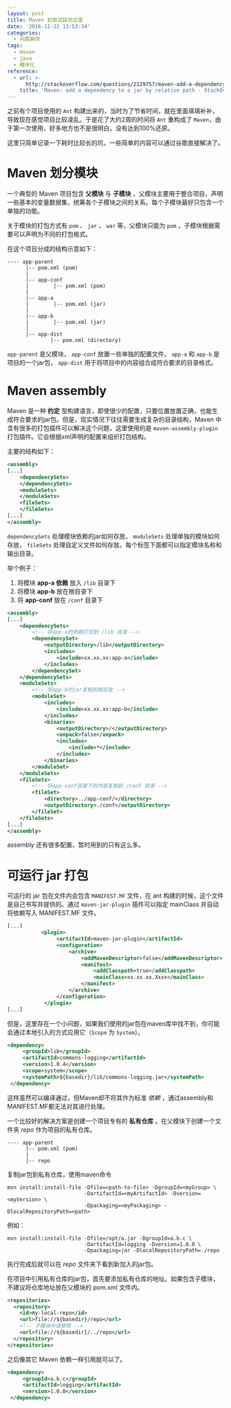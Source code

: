 ```yaml
---
layout: post
title: Maven 初尝试踩坑记录
date: '2016-11-22 13:53:34'
categories:
  - 问题麻烦
tags:
  - maven
  - java
  - 模块化
reference:
  - url: >-
      http://stackoverflow.com/questions/2229757/maven-add-a-dependency-to-a-jar-by-relative-path
    title: 'Maven: add a dependency to a jar by relative path - StackOverflow'
---
```


之前有个项目使用的 `Ant` 构建出来的，当时为了节省时间，就在里面填填补补，导致现在感觉项目比较凌乱。于是花了大约2周的时间将 `Ant` 重构成了 `Maven`，由于第一次使用，好多地方也不是很明白，没有达到100%还原。

这里只简单记录一下耗时比较长的坑，一些简单的内容可以通过谷歌直接解决了。

# Maven 划分模块

一个典型的 Maven 项目包含 **父模块** 与 **子模块** ，父模块主要用于整合项目，声明一些基本的变量数据集，统筹各个子模块之间的关系。每个子模块最好只包含一个单独的功能。

关于模块的打包方式有 `pom` 、 `jar` 、 `war` 等，父模块只能为 `pom` ，子模块根据需要可以声明为不同的打包格式。

在这个项目分成的结构示意如下：

```
---- app-parent
      |-- pom.xml (pom)
      |
      |-- app-conf
      |        |-- pom.xml (pom)
      |
      |-- app-a
      |        |-- pom.xml (jar)
      |
      |-- app-b
      |        |-- pom.xml (jar)
      |
      |-- app-dist
              |-- pom.xml (directory)
```

`app-parent` 是父模块， `app-conf` 放置一些单独的配置文件， `app-a` 和 `app-b` 是项目的一个jar包， `app-dist` 用于将项目中的内容组合成符合要求的目录格式。

# Maven assembly

Maven 是一种 **约定** 型构建语言，即使很少的配置，只要位置放置正确，也能生成符合要求的jar包。但是，现实情况下往往需要生成复杂的目录结构，Maven 中含有很多的打包插件可以解决这个问题，这里使用的是 `maven-assembly-plugin` 打包插件。它会根据xml声明的配置来组织打包结构。

主要的结构如下：

```xml
<assembly>
[...]
    <dependencySets>
    </dependencySets>
    <moduleSets>
    </moduleSets>
    <fileSets>
    </fileSets>
[...]
</assembly>
```

`dependencySets` 处理模块依赖的jar如何存放， `moduleSets` 处理单独的模块如何存放， `fileSets` 处理自定义文件如何存放。每个标签下面都可以指定模块名称和输出目录。

举个例子：

1. 将模块 **app-a 依赖** 放入 `/lib` 目录下
2. 将模块 **app-b** 放在根目录下
3. 将 **app-conf** 放在 `/conf` 目录下

```xml
<assembly>
[...]
    <dependencySets>
        <!-- 将app-a的依赖打包到 /lib 目录 -->
        <dependencySet>
            <outputDirectory>/lib</outputDirectory>
            <includes>
                <include>xx.xx.xx:app-a</include>
            </includes>
        </dependencySet>
    </dependencySets>
    <moduleSets>
        <!-- 将app-b的jar复制到根目录 -->
        <moduleSet>
            <includes>
                <include>xx.xx.xx:app-b</include>
            </includes>
            <binaries>
                <outputDirectory>/</outputDirectory>
                <unpack>false</unpack>
                <includes>
                    <include>*</include>
                </includes>
            </binaries>
        </moduleSet>
    </moduleSets>
    <fileSets>
        <!-- 将app-conf目录下的内容复制到 /conf 目录 -->
        <fileSet>
            <directory>../app-conf/</directory>
            <outputDirectory>./conf</outputDirectory>
        </fileSet>
    </fileSets>
[...]
</assembly>
```

assembly 还有很多配置，暂时用到的只有这么多。

# 可运行 jar 打包

可运行的 jar 包在文件内会包含 `MANIFEST.MF` 文件，在 ant 构建的时候，这个文件是自己书写并提供的。通过 `maven-jar-plugin` 插件可以指定 mainClass 并自动将依赖写入 MANIFEST.MF 文件。

```xml
[...]
           <plugin>
                <artifactId>maven-jar-plugin</artifactId>
                <configuration>
                    <archive>
                        <addMavenDescriptor>false</addMavenDescriptor>
                        <manifest>
                            <addClasspath>true</addClasspath>
                            <mainClass>xx.xx.xx.Xxxx</mainClass>
                        </manifest>
                    </archive>
                </configuration>
            </plugin>
[...]
```

但是，这里存在一个小问题，如果我们使用的jar包在maven库中找不到，你可能会通过本地引入的方式应用它（`Scope` 为 `System`）。

```xml
<dependency>
     <groupId>lib</groupId>
     <artifactId>commons-logging</artifactId>
     <version>1.0.4</version>
     <scope>system</scope>
     <systemPath>${basedir}/lib/commons-logging.jar</systemPath>
 </dependency>
```

这样虽然可以编译通过，但Maven却不将其作为标准 _依赖_ ，通过assembly和MANIFEST.MF都无法对其进行处理。

一个比较好的解决方案是创建一个项目专有的 **私有仓库** 。在父模块下创建一个文件夹 _repo_ 作为项目的私有仓库。

```
---- app-parent
      |-- pom.xml (pom)
      |
      |-- repo
```

复制jar包到私有仓库，使用maven命令

```shell
mvn install:install-file -Dfile=<path-to-file> -DgroupId=<myGroup> \
                         -DartifactId=<myArtifactId> -Dversion=<myVersion> \
                         -Dpackaging=<myPackaging> -DlocalRepositoryPath=<path>
```

例如：

```shell
mvn install:install-file -Dfile=/opt/a.jar -DgroupId=a.b.c \
                         -DartifactId=logging -Dversion=1.0.0 \
                         -Dpackaging=jar -DlocalRepositoryPath=./repo
```

执行完成后就可以在 _repo_ 文件夹下看到新加入的jar包。

在项目中引用私有仓库的jar包，首先要添加私有仓库的地址。如果包含子模块，不建议将仓库地址放在父模块的 pom.xml 文件内。

```xml
<repositories>
  <repository>
    <id>my-local-repo</id>
    <url>file://${basedir}/repo</url>
    <!-- 子模块中请使用 -->
    <url>file://${basedir}/../repo</url>
  </repository>
</repositories>
```

之后像其它 Maven 依赖一样引用就可以了。

```xml
<dependency>
     <groupId>a.b.c</groupId>
     <artifactId>logging</artifactId>
     <version>1.0.0</version>
 </dependency>
```